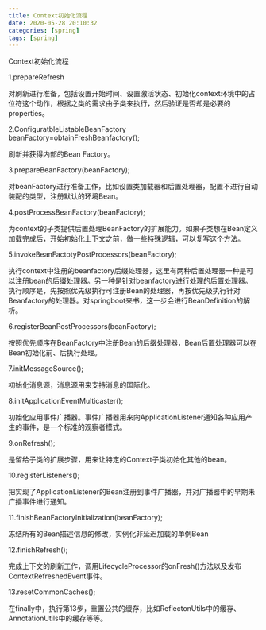 ```yaml
---
title: Context初始化流程
date: 2020-05-28 20:10:32
categories: [spring]
tags: [spring]
---
```


Context初始化流程

1.prepareRefresh

对刷新进行准备，包括设置开始时间、设置激活状态、初始化context环境中的占位符这个动作，根据之类的需求由子类来执行，然后验证是否却是必要的properties。

2.ConfiguratbleListableBeanFactory beanFactory=obtainFreshBeanfactory();

刷新并获得内部的Bean Factory。

3.prepareBeanFactory(beanFactory);

对beanFactory进行准备工作，比如设置类加载器和后置处理器，配置不进行自动装配的类型，注册默认的环境Bean。

4.postProcessBeanFactory(beanFactory);

为context的子类提供后置处理BeanFactory的扩展能力。如果子类想在Bean定义加载完成后，开始初始化上下文之前，做一些特殊逻辑，可以复写这个方法。

5.invokeBeanFactotyPostProcessors(beanFactory);

执行context中注册的beanfactory后缀处理器，这里有两种后置处理器一种是可以注册bean的后缀处理器。另一种是针对beanfactory进行处理的后置处理器。执行顺序是，先按照优先级执行可注册Bean的处理器，再按优先级执行针对Beanfactory的处理器。对springboot来书，这一步会进行BeanDefinition的解析。

6.registerBeanPostProcessors(beanFactory);

按照优先顺序在BeanFactory中注册Bean的后缀处理器，Bean后置处理器可以在Bean初始化前、后执行处理。

7.initMessageSource();

初始化消息源，消息源用来支持消息的国际化。

8.initApplicationEventMulticaster();

初始化应用事件广播器。事件广播器用来向ApplicationListener通知各种应用产生的事件，是一个标准的观察者模式。

9.onRefresh();

是留给子类的扩展步骤，用来让特定的Context子类初始化其他的bean。

10.registerListeners();

把实现了ApplicationListener的Bean注册到事件广播器，并对广播器中的早期未广播事件进行通知。

11.finishBeanFactoryInitialization(beanFactory);

冻结所有的Bean描述信息的修改，实例化非延迟加载的单例Bean

12.finishRefresh();

完成上下文的刷新工作，调用LifecycleProcessor的onFresh()方法以及发布ContextRefreshedEvent事件。

13.resetCommonCaches();

在finally中，执行第13步，重置公共的缓存，比如ReflectonUtils中的缓存、AnnotationUtils中的缓存等等。

